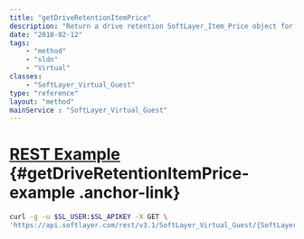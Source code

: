```yaml
---
title: "getDriveRetentionItemPrice"
description: "Return a drive retention SoftLayer_Item_Price object for a guest."
date: "2018-02-12"
tags:
    - "method"
    - "sldn"
    - "Virtual"
classes:
    - "SoftLayer_Virtual_Guest"
type: "reference"
layout: "method"
mainService : "SoftLayer_Virtual_Guest"
---
```


# [REST Example](#getDriveRetentionItemPrice-example) <a href="/article/rest/"><i class="fas fa-question"></i></a> {#getDriveRetentionItemPrice-example .anchor-link} 
```bash
curl -g -u $SL_USER:$SL_APIKEY -X GET \
'https://api.softlayer.com/rest/v3.1/SoftLayer_Virtual_Guest/{SoftLayer_Virtual_GuestID}/getDriveRetentionItemPrice'
```
